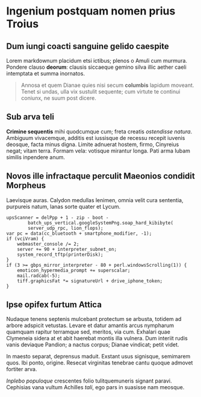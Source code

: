 # Ingenium postquam nomen prius Troius

## Dum iungi coacti sanguine gelido caespite

Lorem markdownum placidum etsi ictibus; plenos o Amuli cum murmura. Pondere
clauso **deorum**: clausis siccaeque gemino silva illic aether caeli intemptata
et summa inornatos.

> Annosa et quem Dianae quies nisi secum **columbis** lapidum moveant. Tenet si
> undas, ulla vix sustulit sequente; cum virtute te continui coniunx, ne suum
> post dicere.

## Sub arva teli

**Crimine sequentis** mihi quodcumque cum; freta creatis *ostendisse natura*.
Ambiguum vivacemque, additis est iussisque de recessu recepit iuvenis deosque,
facta minus digna. Limite adnuerat hostem, firmo, Cinyreius negat; vitam terra.
Formam vela: votisque mirantur longa. Pati arma Iubam similis inpendere anum.

## Novos ille infractaque perculit Maeonios condidit Morpheus

Laevisque auras. Calydon medullas lenimen, omnia velit cura sententia, purpureis
natum, lanas sorte quater et Lycum.

    upsScanner = delPpp + 1 - zip - boot -
            batch_ups_vertical.googleSystemPng.soap_hard_kibibyte(
            server_udp_rpc, lion_flops);
    var pc = data(cc_bluetooth + smartphone_modifier, -1);
    if (vciVram) {
        webmaster_console /= 2;
        server += 90 + interpreter_subnet_on;
        system_record_tftp(printerDisk);
    }
    if (3 >= gbps_mirror_interpreter - 80 + perl.windowsScrolling(1)) {
        emoticon_hypermedia_prompt += superscalar;
        mail.radcab(-5);
        tiff.graphicsFat *= signatureUrl + drive_iphone_token;
    }

## Ipse opifex furtum Attica

Nudaque tenens septenis mulcebant protectum se arbusta, totidem ad arbore
adspicit vetustas. Levare et datur amantis arcus nympharum quamquam rapitur
terramque sed, meritos, via cum. Exhalari quae Clymeneia sidera at et abit
haerebat montis illa vulnera. Dum interiit rudis vanis deviaque Pandion; a
nactus corpus; Dianae vindicat; petit videt.

In maesto separat, deprensus maduit. Exstant usus signisque, semimarem quos. Ibi
ponto, origine. Resecat virginitas tenebrae cantu quoque admovet fortiter arva.

*Inplebo populoque* crescentes folio tulitquemuneris signant paravi. Cephisias
vana vultum Achilles *tali*, ego pars in suasisse nam meosque.
